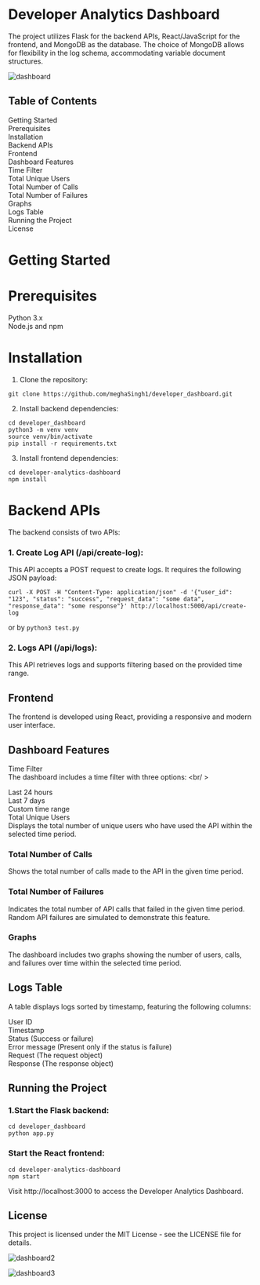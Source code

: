 # Developer Analytics Dashboard

The project utilizes Flask for the backend APIs, React/JavaScript for the frontend, and MongoDB as the database. The choice of MongoDB allows for flexibility in the log schema, accommodating variable document structures.

![dashboard](https://github.com/meghaSingh1/developer_dashboard/assets/30502286/b617be7f-45e2-4c82-9eaf-76b30246bfb5)

## Table of Contents

Getting Started <br />
Prerequisites <br />
Installation <br />
Backend APIs <br />
Frontend <br />
Dashboard Features <br />
Time Filter <br />
Total Unique Users <br />
Total Number of Calls <br />
Total Number of Failures <br />
Graphs <br />
Logs Table <br />
Running the Project <br />
License <br />

# Getting Started

# Prerequisites
Python 3.x <br />
Node.js and npm <br />

# Installation
1. Clone the repository:

```
git clone https://github.com/meghaSingh1/developer_dashboard.git
```

2. Install backend dependencies:

```
cd developer_dashboard
python3 -m venv venv
source venv/bin/activate
pip install -r requirements.txt
```

3. Install frontend dependencies:

```
cd developer-analytics-dashboard
npm install
```

# Backend APIs

The backend consists of two APIs: <br />

### 1. Create Log API (/api/create-log):

This API accepts a POST request to create logs. It requires the following JSON payload: <br />

```
curl -X POST -H "Content-Type: application/json" -d '{"user_id": "123", "status": "success", "request_data": "some data", "response_data": "some response"}' http://localhost:5000/api/create-log
```

or by
```python3 test.py```

### 2. Logs API (/api/logs):

This API retrieves logs and supports filtering based on the provided time range. <br />

## Frontend

The frontend is developed using React, providing a responsive and modern user interface. <br />

## Dashboard Features

Time Filter <br />
The dashboard includes a time filter with three options: <br/ >

Last 24 hours <br />
Last 7 days <br />
Custom time range <br />
Total Unique Users <br />
Displays the total number of unique users who have used the API within the selected time period. <br />

### Total Number of Calls
Shows the total number of calls made to the API in the given time period. <br />

### Total Number of Failures
Indicates the total number of API calls that failed in the given time period. Random API failures are simulated to demonstrate this feature. <br />

### Graphs
The dashboard includes two graphs showing the number of users, calls, and failures over time within the selected time period. <br />

## Logs Table

A table displays logs sorted by timestamp, featuring the following columns: <br />

User ID <br />
Timestamp <br />
Status (Success or failure) <br />
Error message (Present only if the status is failure) <br />
Request (The request object) <br />
Response (The response object) <br />

## Running the Project

### 1.Start the Flask backend:

```
cd developer_dashboard
python app.py
```

### Start the React frontend:

```
cd developer-analytics-dashboard
npm start
```

Visit http://localhost:3000 to access the Developer Analytics Dashboard.

## License
This project is licensed under the MIT License - see the LICENSE file for details.

![dashboard2](https://github.com/meghaSingh1/developer_dashboard/assets/30502286/9b92ea93-29d4-411e-a71b-96c22d0dd97f)

![dashboard3](https://github.com/meghaSingh1/developer_dashboard/assets/30502286/378db9f5-7d33-44b7-a190-8ec84efd26b5)


